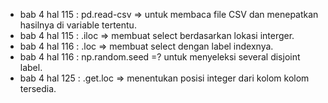 - bab 4 hal 115 : pd.read-csv => untuk membaca file CSV dan menepatkan hasilnya di variable tertentu.
- bab 4 hal 115 : .iloc => membuat select berdasarkan lokasi interger.
- bab 4 hal 116 : .loc => membuat select dengan label indexnya.
- bab 4 hal 116 : np.random.seed =? untuk menyeleksi several disjoint label.
- bab 4 hal 125 : .get.loc => menentukan posisi integer dari kolom kolom tersedia.
